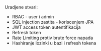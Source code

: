 Uradjene stvari:
- RBAC - user i admin
- SQL injection zastita - koriscenjem JPA
- JWT access token autentifikacija
- Refresh token
- Rate Limiting protiv brute force napada
- Hashiranje lozinki u bazi i refresh tokena
